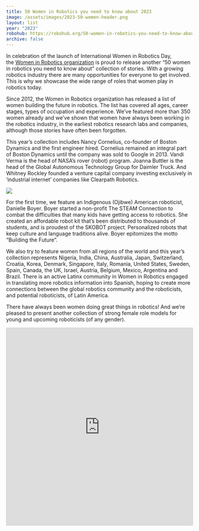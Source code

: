 ```yaml
---
title: 50 Women in Robotics you need to know about 2023
image: /assets/images/2023-50-women-header.png
layout: list
year: "2023"
robohub: https://robohub.org/50-women-in-robotics-you-need-to-know-about-2023/
archive: false
---
```

In celebration of the launch of International Women in Robotics Day, the [Women in Robotics organization](https://www.womeninrobotics.org/) is proud to release another “50 women in robotics you need to know about” collection of stories. With a growing robotics industry there are many opportunities for everyone to get involved. This is why we showcase the wide range of roles that women play in robotics today.

Since 2012, the Women in Robotics organization has released a list of women building the future in robotics. The list has covered all ages, career stages, types of occupation and experience. We’ve featured more than 350 women already and we’ve shown that women have always been working in the robotics industry, in the earliest robotics research labs and companies, although those stories have often been forgotten.

This year’s collection includes Nancy Cornelius, co-founder of Boston Dynamics and the first engineer hired. Cornelius remained an integral part of Boston Dynamics until the company was sold to Google in 2013. Vandi Verma is the head of NASA’s rover (robot) program. Joanna Buttler is the head of the Global Autonomous Technology Group for Daimler Truck. And Whitney Rockley founded a venture capital company investing exclusively in ‘industrial internet’ companies like Clearpath Robotics.

[![](https://robohub.org/wp-content/uploads/2023/10/danielle-boyer-main-abc-jt-221129_1669765730540_hpMain_16x9_992.jpg)](https://robohub.org/50-women-in-robotics-you-need-to-know-about-2023/danielle-boyer-main-abc-jt-221129_1669765730540_hpmain_16x9_992/)

For the first time, we feature an Indigenous (Ojibwe) American roboticist, Danielle Boyer. Boyer started a non-profit The STEAM Connection to combat the difficulties that many kids have getting access to robotics. She created an affordable robot kit that’s been distributed to thousands of students, and is proudest of the SKOBOT project. Personalized robots that keep culture and language traditions alive. Boyer epitomizes the motto “Building the Future”.

We also try to feature women from all regions of the world and this year’s collection represents Nigeria, India, China, Australia, Japan, Switzerland, Croatia, Korea, Denmark, Singapore, Italy, Romania, United States, Sweden, Spain, Canada, the UK, Israel, Austria, Belgium, Mexico, Argentina and Brazil. There is an active Latinx community in Women in Robotics engaged in translating more robotics information into Spanish, hoping to create more connections between the global robotics community and the roboticists, and potential roboticists, of Latin America.

There have always been women doing great things in robotics! And we’re pleased to present another collection of strong female role models for young and upcoming roboticists (of any gender).

<iframe class="airtable-embed" src="https://airtable.com/embed/appPpWfbbuBhabXj9/shrx77mCenEBo61fN?backgroundColor=red&viewControls=on" frameborder="0" onmousewheel="" width="100%" height="533" style="background: transparent; border: 1px solid #ccc;"></iframe>
